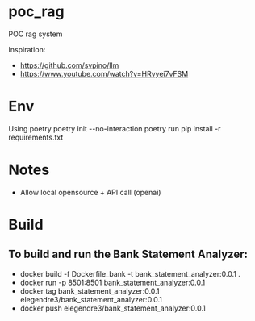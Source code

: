 # poc_rag
POC rag system

Inspiration: 
- https://github.com/svpino/llm
- https://www.youtube.com/watch?v=HRvyei7vFSM

# Env
Using poetry
poetry init --no-interaction
poetry run pip install -r requirements.txt 

# Notes
- Allow local opensource + API call (openai)



# Build

## To build and run the Bank Statement Analyzer:
- docker build -f Dockerfile_bank -t bank_statement_analyzer:0.0.1 .
- docker run -p 8501:8501 bank_statement_analyzer:0.0.1
- docker tag bank_statement_analyzer:0.0.1 elegendre3/bank_statement_analyzer:0.0.1
- docker push elegendre3/bank_statement_analyzer:0.0.1

